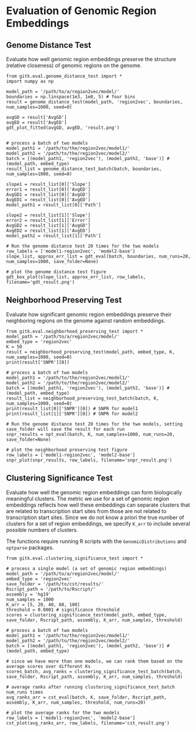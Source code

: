 # Evaluation of Genomic Region Embeddings

## Genome Distance Test
Evaluate how well genomic region embeddings preserve the structure (relative closeness) of genomic regions on the genome.

```
from gitk.eval.genome_distance_test import *
import numpy as np

model_path = '/path/to/a/region2vec/model/'
boundaries = np.linspace(1e3, 1e8, 5) # four bins
result = genome_distance_test(model_path, 'region2vec', boundaries, num_samples=1000, seed=0)

avgGD = result['AvgGD']
avgED = result['AvgED']
gdt_plot_fitted(avgGD, avgED, 'result.png')


# process a batch of two models
model_path1 = '/path/to/the/region2vec/model1/' 
model_path2 = '/path/to/the/region2vec/model2/' 
batch = [(model_path1, 'region2vec'), (model_path2, 'base')] # (model_path, embed_type)
result_list = genome_distance_test_batch(batch, boundaries, num_samples=1000, seed=0)

slope1 = result_list[0]['Slope']
error1 = result_list[0]['AvgED']
AvgGD1 = result_list[0]['AvgGD']
AvgED1 = result_list[0]['AvgED']
model_path1 = result_list[0]['Path']

slope2 = result_list[1]['Slope']
error2 = result_list[1]['Error']
AvgGD2 = result_list[1]['AvgGD']
AvgED2 = result_list[1]['AvgED']
model_path2 = result_list[1]['Path']

# Run the genome distance test 20 times for the two models
row_labels = ['model1-region2vec', 'model2-base']
slope_list, approx_err_list = gdt_eval(batch, boundaries, num_runs=20, num_samples=1000, save_folder=None)

# plot the genome distance test figure
gdt_box_plot(slope_list, approx_err_list, row_labels, filename='gdt_result.png')
```

## Neighborhood Preserving Test
Evaluate how significant genomic region embeddings preserve their neighboring regions on the genome against random embeddings.

```
from gitk.eval.neighborhood_preserving_test import *
model_path = '/path/to/a/region2vec/model/'
embed_type = 'region2vec'
K = 50
result = neighborhood_preserving_test(model_path, embed_type, K, num_samples=1000, seed=0)
print(result['SNPR'][0])

# process a batch of two models
model_path1 = '/path/to/the/region2vec/model1/' 
model_path2 = '/path/to/the/region2vec/model2/' 
batch = [(model_path1, 'region2vec'), (model_path2, 'base')] # (model_path, embed_type)
result_list = neighborhood_preserving_test_batch(batch, K, num_samples=1000, seed=0)
print(result_list[0]['SNPR'][0]) # SNPR for model1
print(result_list[1]['SNPR'][0]) # SNPR for model2

# Run the genome distance test 20 times for the two models, setting save_folder will save the result for each run
snpr_results = npt_eval(batch, K, num_samples=1000, num_runs=20, save_folder=None)

# plot the neighborhood preserving test figure
row_labels = ['model1-region2vec', 'model2-base']
snpr_plot(snpr_results, row_labels, filename='snpr_result.png')
```

## Clustering Significance Test
Evaluate how well the genomic region embeddings can form biologically meaningful clusters. The metric we use for a set of genomic region embeddings reflects how well these embeddings can separate clusters that are related to transcription start sites from those are not related to transcription start sites.
Since we do not know a priori the true number of clusters for a set of region embeddings, we specify `K_arr` to include several possible numbers of clusters.

The functions require running R scripts with the `GenomicDistributions` and `optparse` packages.
```
from gitk.eval.clustering_significance_test import *

# process a single model (a set of genomic region embeddings)
model_path = '/path/to/a/region2vec/model/'
embed_type = 'region2vec'
save_folder = '/path/to/cst/results/'
Rscript_path = '/path/to/Rscript/'
assembly = 'hg19'
num_samples = 1000
K_arr = [5, 20, 40, 60, 100]
threshold = 0.0001 # significance threshold
scores = clustering_significance_test(model_path, embed_type, save_folder, Rscript_path, assembly, K_arr, num_samples, threshold)

# process a batch of two models
model_path1 = '/path/to/the/region2vec/model1/' 
model_path2 = '/path/to/the/region2vec/model2/' 
batch = [(model_path1, 'region2vec'), (model_path2, 'base')] # (model_path, embed_type)

# since we have more than one models, we can rank them based on the average scores over different Ks
scores_batch, avg_ranks = clustering_significance_test_batch(batch, save_folder, Rscript_path, assembly, K_arr, num_samples, threshold)

# average ranks after running clustering_significance_test_batch num_runs times
avg_ranks_arr = cst_eval(batch, K, save_folder, Rscript_path, assembly, K_arr, num_samples, threshold, num_runs=20)

# plot the average ranks for the two models
row_labels = ['model1-region2vec', 'model2-base']
cst_plot(avg_ranks_arr, row_labels, filename='cst_result.png')
```